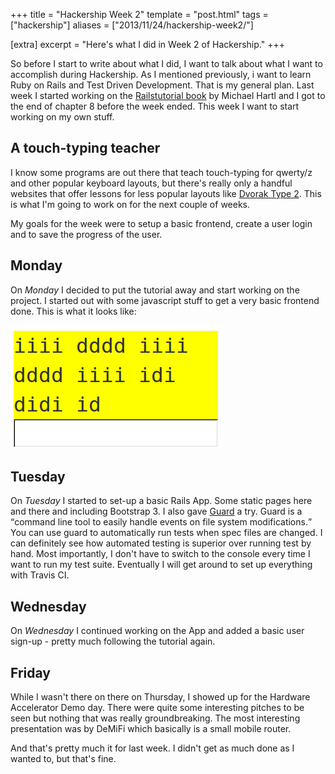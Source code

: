 +++
title = "Hackership Week 2"
template = "post.html"
tags = ["hackership"]
aliases = ["2013/11/24/hackership-week2/"]

[extra]
excerpt = "Here's what I did in Week 2 of Hackership."
+++


So before I start to write about what I did, I want to talk about what I want to accomplish during Hackership. As I mentioned previously, i want to learn Ruby on Rails and Test Driven Development. That is my general plan. Last week I started working on the [Railstutorial book](http://ruby.railstutorial.org/ruby-on-rails-tutorial-book) by Michael Hartl and I got to the end of chapter 8 before the week ended. This week I want to start working on my own stuff.

## A touch-typing teacher
I know some programs are out there that teach touch-typing for qwerty/z and other popular keyboard layouts, but there's really only a handful websites that offer lessons for less popular layouts like [Dvorak Type 2](http://de.wikipedia.org/wiki/Datei:Tastatur_dvorak_farbe_optimiert.jpg). This is what I'm going to work on for the next couple of weeks.

My goals for the week were to setup a basic frontend, create a user login and to save the progress of the user.

## Monday
On *Monday* I decided to put the tutorial away and start working on the project. I started out with some javascript stuff to get a very basic frontend done. This is what it looks like:

<a href="/assets/images/posts/2013-11-24-hackership2/frontend1.png" class="thumbnail">
  <img src="/assets/images/posts/2013-11-24-hackership2/frontend1.png" alt="screenshot" />
</a>

## Tuesday
On *Tuesday* I started to set-up a basic Rails App. Some static pages here and there and including Bootstrap 3. I also gave [Guard](https://github.com/guard/guard) a try. Guard is a <q>command line tool to easily handle events on file system modifications.</q> You can use guard to automatically run tests when spec files are changed. I can definitely see how automated testing is superior over running test by hand. Most importantly, I don't have to switch to the console every time I want to run my test suite. Eventually I will get around to set up everything with Travis CI.

## Wednesday
On *Wednesday* I continued working on the App and added a basic user sign-up - pretty much following the tutorial again.

## Friday
While I wasn't there on there on Thursday, I showed up for the Hardware Accelerator Demo day. There were quite some interesting pitches to be seen but nothing that was really groundbreaking. The most interesting presentation was by DeMiFi which basically is a small mobile router.

And that's pretty much it for last week. I didn't get as much done as I wanted to, but that's fine.
